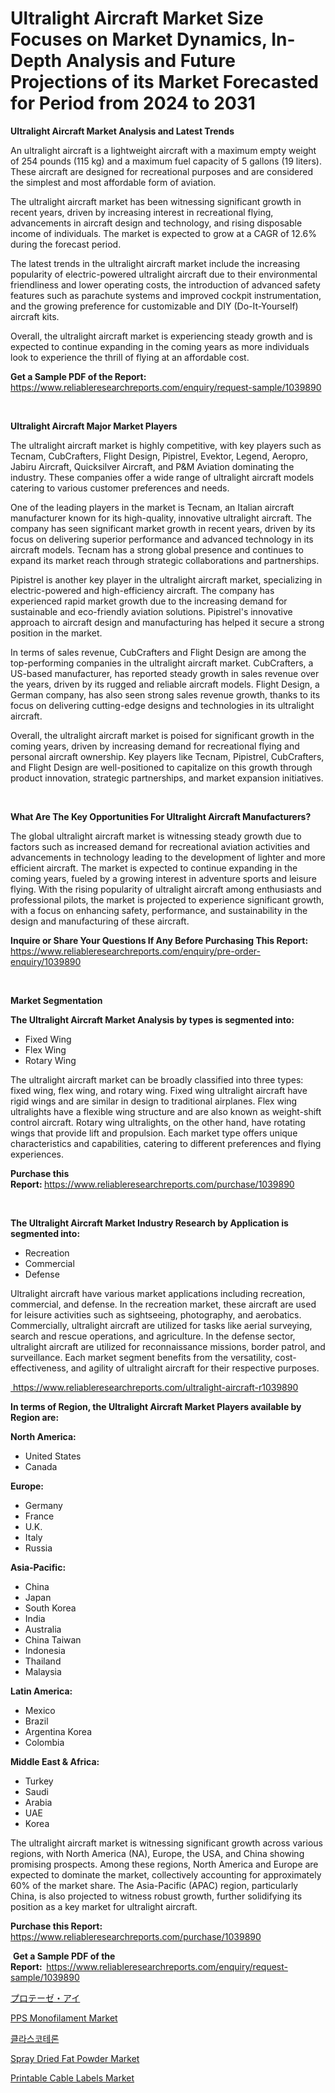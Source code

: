 <p><h1>Ultralight Aircraft Market Size Focuses on Market Dynamics, In-Depth Analysis and Future Projections of its Market Forecasted for Period from 2024 to 2031</h1></p><p><strong>Ultralight Aircraft Market Analysis and Latest Trends</strong></p>
<p><p>An ultralight aircraft is a lightweight aircraft with a maximum empty weight of 254 pounds (115 kg) and a maximum fuel capacity of 5 gallons (19 liters). These aircraft are designed for recreational purposes and are considered the simplest and most affordable form of aviation.</p><p>The ultralight aircraft market has been witnessing significant growth in recent years, driven by increasing interest in recreational flying, advancements in aircraft design and technology, and rising disposable income of individuals. The market is expected to grow at a CAGR of 12.6% during the forecast period.</p><p>The latest trends in the ultralight aircraft market include the increasing popularity of electric-powered ultralight aircraft due to their environmental friendliness and lower operating costs, the introduction of advanced safety features such as parachute systems and improved cockpit instrumentation, and the growing preference for customizable and DIY (Do-It-Yourself) aircraft kits.</p><p>Overall, the ultralight aircraft market is experiencing steady growth and is expected to continue expanding in the coming years as more individuals look to experience the thrill of flying at an affordable cost.</p></p>
<p><strong>Get a Sample PDF of the Report:&nbsp;</strong> <a href="https://www.reliableresearchreports.com/enquiry/request-sample/1039890">https://www.reliableresearchreports.com/enquiry/request-sample/1039890</a></p>
<p>&nbsp;</p>
<p><strong>Ultralight Aircraft Major Market Players</strong></p>
<p><p>The ultralight aircraft market is highly competitive, with key players such as Tecnam, CubCrafters, Flight Design, Pipistrel, Evektor, Legend, Aeropro, Jabiru Aircraft, Quicksilver Aircraft, and P&M Aviation dominating the industry. These companies offer a wide range of ultralight aircraft models catering to various customer preferences and needs.</p><p>One of the leading players in the market is Tecnam, an Italian aircraft manufacturer known for its high-quality, innovative ultralight aircraft. The company has seen significant market growth in recent years, driven by its focus on delivering superior performance and advanced technology in its aircraft models. Tecnam has a strong global presence and continues to expand its market reach through strategic collaborations and partnerships.</p><p>Pipistrel is another key player in the ultralight aircraft market, specializing in electric-powered and high-efficiency aircraft. The company has experienced rapid market growth due to the increasing demand for sustainable and eco-friendly aviation solutions. Pipistrel's innovative approach to aircraft design and manufacturing has helped it secure a strong position in the market.</p><p>In terms of sales revenue, CubCrafters and Flight Design are among the top-performing companies in the ultralight aircraft market. CubCrafters, a US-based manufacturer, has reported steady growth in sales revenue over the years, driven by its rugged and reliable aircraft models. Flight Design, a German company, has also seen strong sales revenue growth, thanks to its focus on delivering cutting-edge designs and technologies in its ultralight aircraft.</p><p>Overall, the ultralight aircraft market is poised for significant growth in the coming years, driven by increasing demand for recreational flying and personal aircraft ownership. Key players like Tecnam, Pipistrel, CubCrafters, and Flight Design are well-positioned to capitalize on this growth through product innovation, strategic partnerships, and market expansion initiatives.</p></p>
<p>&nbsp;</p>
<p><strong>What Are The Key Opportunities For Ultralight Aircraft Manufacturers?</strong></p>
<p><p>The global ultralight aircraft market is witnessing steady growth due to factors such as increased demand for recreational aviation activities and advancements in technology leading to the development of lighter and more efficient aircraft. The market is expected to continue expanding in the coming years, fueled by a growing interest in adventure sports and leisure flying. With the rising popularity of ultralight aircraft among enthusiasts and professional pilots, the market is projected to experience significant growth, with a focus on enhancing safety, performance, and sustainability in the design and manufacturing of these aircraft.</p></p>
<p><strong>Inquire or Share Your Questions If Any Before Purchasing This Report:</strong> <a href="https://www.reliableresearchreports.com/enquiry/pre-order-enquiry/1039890">https://www.reliableresearchreports.com/enquiry/pre-order-enquiry/1039890</a></p>
<p>&nbsp;</p>
<p><strong>Market Segmentation</strong></p>
<p><strong>The Ultralight Aircraft Market Analysis by types is segmented into:</strong></p>
<p><ul><li>Fixed Wing</li><li>Flex Wing</li><li>Rotary Wing</li></ul></p>
<p><p>The ultralight aircraft market can be broadly classified into three types: fixed wing, flex wing, and rotary wing. Fixed wing ultralight aircraft have rigid wings and are similar in design to traditional airplanes. Flex wing ultralights have a flexible wing structure and are also known as weight-shift control aircraft. Rotary wing ultralights, on the other hand, have rotating wings that provide lift and propulsion. Each market type offers unique characteristics and capabilities, catering to different preferences and flying experiences.</p></p>
<p><strong>Purchase this Report:&nbsp;</strong><a href="https://www.reliableresearchreports.com/purchase/1039890">https://www.reliableresearchreports.com/purchase/1039890</a></p>
<p>&nbsp;</p>
<p><strong>The Ultralight Aircraft Market Industry Research by Application is segmented into:</strong></p>
<p><ul><li>Recreation</li><li>Commercial</li><li>Defense</li></ul></p>
<p><p>Ultralight aircraft have various market applications including recreation, commercial, and defense. In the recreation market, these aircraft are used for leisure activities such as sightseeing, photography, and aerobatics. Commercially, ultralight aircraft are utilized for tasks like aerial surveying, search and rescue operations, and agriculture. In the defense sector, ultralight aircraft are utilized for reconnaissance missions, border patrol, and surveillance. Each market segment benefits from the versatility, cost-effectiveness, and agility of ultralight aircraft for their respective purposes.</p></p>
<p><a href="https://www.reliableresearchreports.com/ultralight-aircraft-r1039890">&nbsp;https://www.reliableresearchreports.com/ultralight-aircraft-r1039890</a></p>
<p><strong>In terms of Region, the Ultralight Aircraft Market Players available by Region are:</strong></p>
<p>
    <p> <strong> North America: </strong>
        <ul>
            <li>United States</li>
            <li>Canada</li>
        </ul>
        </p> 
    <p> <strong> Europe: </strong>
        <ul>
            <li>Germany</li>
            <li>France</li>
            <li>U.K.</li>
            <li>Italy</li>
            <li>Russia</li>
        </ul>
        </p> 
    <p> <strong> Asia-Pacific: </strong>
        <ul>
            <li>China</li>
            <li>Japan</li>
            <li>South Korea</li>
            <li>India</li>
            <li>Australia</li>
            <li>China Taiwan</li>
            <li>Indonesia</li>
            <li>Thailand</li>
            <li>Malaysia</li>
        </ul>
        </p> 
    <p> <strong> Latin America: </strong>
        <ul>
            <li>Mexico</li>
            <li>Brazil</li>
            <li>Argentina Korea</li>
            <li>Colombia</li>
        </ul>
        </p> 
    <p> <strong> Middle East & Africa: </strong>
        <ul>
            <li>Turkey</li>
            <li>Saudi</li>
            <li>Arabia</li>
            <li>UAE</li>
            <li>Korea</li>
        </ul>
    </p>
    </p>
<p><p>The ultralight aircraft market is witnessing significant growth across various regions, with North America (NA), Europe, the USA, and China showing promising prospects. Among these regions, North America and Europe are expected to dominate the market, collectively accounting for approximately 60% of the market share. The Asia-Pacific (APAC) region, particularly China, is also projected to witness robust growth, further solidifying its position as a key market for ultralight aircraft.</p></p>
<p><strong>Purchase this Report: </strong><a href="https://www.reliableresearchreports.com/purchase/1039890">https://www.reliableresearchreports.com/purchase/1039890</a></p>
<p>&nbsp;<strong>Get a Sample PDF of the Report:&nbsp;&nbsp;</strong><a href="https://www.reliableresearchreports.com/enquiry/request-sample/1039890">https://www.reliableresearchreports.com/enquiry/request-sample/1039890</a></p>
<p><strong></strong></p>
<p><p><a href="https://github.com/ycmtqqhvk3273/Market-Research-Report-List-1/blob/main/922701227663.md">プロテーゼ・アイ</a></p><p><a href="https://www.linkedin.com/pulse/pps-monofilament-market-research-report-forecasted-period-uo8ac?trackingId=r6ZeHyAOZIJFlf31i8PVYw%3D%3D">PPS Monofilament Market</a></p><p><a href="https://github.com/lkwggful07722/Market-Research-Report-List-1/blob/main/371740125257.md">클라스코테론</a></p><p><a href="https://www.linkedin.com/pulse/spray-dried-fat-powder-market-goal-estimating-size-future-g2unc?trackingId=o1HvR3%2BNTbjx6RXv%2Fs1H4w%3D%3D">Spray Dried Fat Powder Market</a></p><p><a href="https://issuu.com/reportprime-2/docs/printable-cable-labels-market-size-2030.pptx">Printable Cable Labels Market</a></p></p>